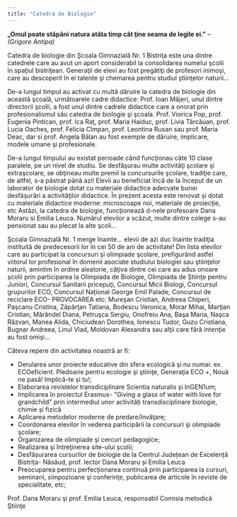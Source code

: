 ```yaml
---
title: "Catedra de Biologie"
---
```


**„Omul poate stăpâni natura atâta timp cât ţine seama de legile ei.”** – *(Grigore Antipa)* 

Catedra de biologie din Şcoala Gimnazială Nr. 1 Bistriţa este una dintre catedrele care au avut un aport considerabil la consolidarea numelui şcolii în spaţiul bistriţean. Generaţii de elevi au fost pregătiţi de profesori inimoşi, care au descoperit în ei talente şi chemarea pentru studiul ştiinţelor naturii…

De-a lungul timpul au activat cu multă dăruire la catedra de biologie din această şcoală, următoarele cadre didactice: 
Prof. Ioan Măjeri, unul dintre directorii şcolii, a fost unul dintre cadrele didactice care a onorat prin profesionalismul său catedra de biologie şi şcoala. Prof. Viorica Pop, prof. Eugenia Pintican, prof. Ica Raţ, prof. Maria Haiduc, prof. Livia Tărcăuan, prof. Lucia Oaches, prof. Felicia Cîmpan, prof. Leontina Rusan sau prof. Maria Deac, dar si prof. Angela Bălan au fost exemple de dăruire, implicare, modele umane şi profesionale.

De-a lungul timpului au existat perioade când funcţionau câte 10 clase paralele, pe un nivel de studiu. Se desfăşurau multe activităţi şcolare şi extraşcolare, se obţineau multe premii la concursurile şcolare, tradiţie care, de altfel, s-a păstrat până azi! Elevii au beneficiat încă de la început de un laborator de biologie dotat cu materiale didactice adecvate bunei desfăşurări a activităţilor didactice. În prezent acesta este renovat şi dotat cu materiale didactice moderne: microscoape noi, materiale de proiecţie, etc Astăzi, la catedra de biologie, funcţionează d-nele profesoare Dana Moraru si Emilia Leuca. Numărul elevilor a scăzut, multe dintre colege s-au pensionat sau au plecat la alte şcoli…

Şcoala Gimnazială Nr. 1 merge înainte… elevii de azi duc înainte tradiţia instituită de predecesorii lor în cei 50 de ani de activitate! Din lista elevilor care au participat la concursuri şi olimpiade şcolare, prefigurând astfel viitorul lor profesional în domenii asociate studiului biologiei sau ştiinţelor naturii, amintim în ordine aleatorie, câţiva dintre cei care au adus onoare şcolii prin participarea la Olimpiada de Biologie, Olimpiada de Ştiinţe pentru Juniori, Concursul Sanitarii pricepuţi, Concursul Micii Biologi, Concursul grupurilor ECO, Concursul Național George Emil Palade, Concursul de reciclare ECO- PROVOCAREA etc: Mureşan Cristian, Andreea Chiperi, Paşcanu Cristina, Zăpârţan Tatiana, Bodescu Veronica, Morar Mihai, Marţian Cristian, Mărăndel Diana, Petruşca Sergiu, Onofreiu Ana, Başa Maria, Naşca Răzvan, Manea Alida, Chiciudean Dorothea, Ionescu Tudor, Guzu Cristiana, Bugnar Andreea, Linul Vlad, Moldovan Alexandra sau alţii care fără intenţie au fost omişi…
 
 Câteva repere din activitatea noastră ar fi:

- Derularea unor proiecte educative din sfera ecologică şi nu numai: ex. ECOeficient. Pledoarie pentru ecologie şi ştiinţe, Generaţia ECO +, Nouă ne pasă! Implică-te şi tu!;
- Elaborarea revistelor transdiciplinare Scientia naturalis și InGEN1um; 
- Implicarea în proiectul Erasmus- "Giving a glass of water with love for grandchild" prin intermediul unor activități transdisciplinare biologie, chimie și fizică
- Aplicarea metodelor moderne de predare/învăţare; 
- Coordonarea elevilor în vederea participării la concursuri şi olimpiade şcolare; 
- Organizarea de olimpiade şi cercuri pedagogice; 
- Realizarea şi întreţinerea site-ului şcolii; 
- Desfășurarea cursurilor de biologie de la Centrul Județean de Excelență Bistrița- Năsăud, prof. lector Dana Moraru și Emilia Leuca
- Preocuparea pentru perfecţionarea continuă prin participarea la cursuri, seminarii, simpozioane şi conferinţe, publicarea de articole în reviste de specialitate, etc;
 
Prof. Dana Moraru şi prof. Emilia Leuca, responsabil Comisia metodică Ştiinţe

